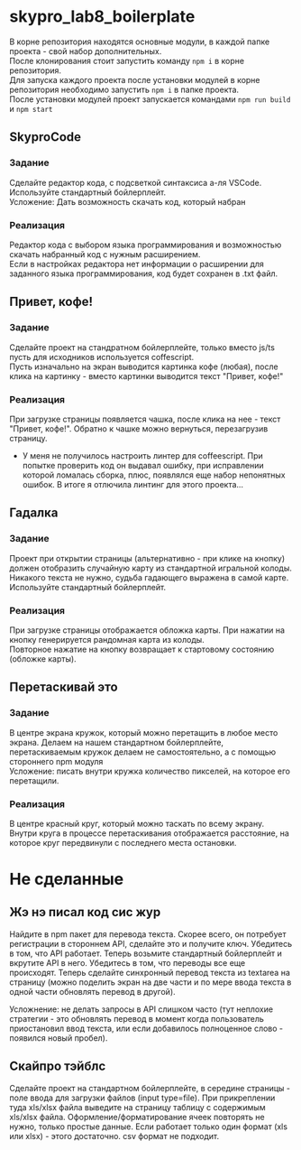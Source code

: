 # skypro_lab8_boilerplate

В корне репозитория находятся основные модули, в каждой папке проекта - свой набор дополнительных.  
После клонирования стоит запустить команду `npm i` в корне репозитория.  
Для запуска каждого проекта после установки модулей в корне репозитория необходимо запустить `npm i` в папке проекта.  
После установки модулей проект запускается командами `npm run build` и `npm start`

## SkyproCode

### Задание

Сделайте редактор кода, с подсветкой синтаксиса а-ля VSCode. Используйте стандартный бойлерплейт.  
Усложение: Дать возможность скачать код, который набран  

### Реализация

Редактор кода с выбором языка программирования и возможностью скачать набранный код с нужным расширением.  
Если в настройках редактора нет информации о расширении для заданного языка программирования, код будет сохранен в .txt файл.  

## Привет, кофе!

### Задание

Сделайте проект на стандратном бойлерплейте, только вместо js/ts пусть для исходников используется coffescript.  
Пусть изначально на экран выводится картинка кофе (любая), после клика на картинку - вместо картинки выводится текст "Привет, кофе!"  

### Реализация

При загрузке страницы появляется чашка, после клика на нее - текст "Привет, кофе!". Обратно к чашке можно вернуться, перезагрузив страницу.

 - У меня не получилось настроить линтер для coffeescript. При попытке проверить код он выдавал ошибку, при исправлении которой ломалась сборка, плюс, появлялся еще набор непонятных ошибок. В итоге я отлючила линтинг для этого проекта...

## Гадалка

### Задание

Проект при открытии страницы (альтернативно - при клике на кнопку) должен отобразить случайную карту из стандартной игральной колоды. Никакого текста не нужно, судьба гадающего выражена в самой карте. Используйте стандартный бойлерплейт.

### Реализация

При загрузке страницы отображается обложка карты. При нажатии на кнопку генерируется рандомная карта из колоды.   
Повторное нажатие на кнопку возвращает к стартовому состоянию (обложке карты).  

## Перетаскивай это

### Задание

В центре экрана кружок, который можно перетащить в любое место экрана. Делаем на нашем стандартном бойлерплейте, перетаскиваемым кружок делаем не самостоятельно, а с помощью стороннего npm модуля  
Усложение: писать внутри кружка количество пикселей, на которое его перетащили.  

### Реализация

В центре красный круг, который можно таскать по всему экрану. Внутри круга в процессе перетаскивания отображается расстояние, на которое круг передвинули с последнего места остановки.



# Не сделанные

## Жэ нэ писал код сис жур

Найдите в npm пакет для перевода текста. Скорее всего, он потребует регистрации в стороннем API, сделайте это и получите ключ. Убедитесь в том, что API работает. Теперь возьмите стандартный бойлерплейт и вкрутите API в него. Убедитесь в том, что переводы все еще происходят. Теперь сделайте синхронный перевод текста из textarea на страницу (можно поделить экран на две части и по мере ввода текста в одной части обновлять перевод в другой). 

Усложнение: не делать запросы в API слишком часто (тут неплохие стратегии - это обновлять перевод в момент когда пользователь приостановил ввод текста, или если добавилось полноценное слово - появился новый пробел).

## Скайпро тэйблс

Сделайте проект на стандартном бойлерплейте, в середине страницы - поле ввода для загрузки файлов (input type=file). При прикреплении туда xls/xlsx файла выведите на страницу таблицу с содержимым xls/xlsx файла. Оформление/форматирование ячеек повторять не нужно, только простые данные. Если работает только один формат (xls или xlsx) - этого достаточно. csv формат не подходит.
